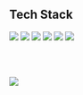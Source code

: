 <div >
	<h2>Tech Stack</h2>
	<img src="https://img.shields.io/badge/React-61DAFB?style=for-the-badge&logo=react&logoColor=white"> 
	<img src="https://img.shields.io/badge/typescript-3178C6?style=for-the-badge&logo=typescript&logoColor=white"> 
	<img src="https://img.shields.io/badge/Redux-764ABC?style=for-the-badge&logo=redux&logoColor=white"> 
	<img src="https://img.shields.io/badge/recoil-3578E5?style=for-the-badge&logo=redux&logoColor=white"> 
 	<img src="https://img.shields.io/badge/figma-F24E1E?style=for-the-badge&logo=figma&logoColor=white"> 
  	<img src="https://img.shields.io/badge/styledcomponents-DB7093?style=for-the-badge&logo=figma&logoColor=white"> 

  <br/> <br/> 
	
</div>
 <img src="https://github-readme-stats.vercel.app/api?username=joywhy&show_icons=true"> 



